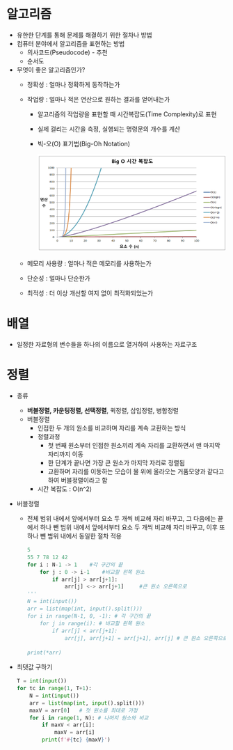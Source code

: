 
# 알고리즘

- 유한한 단계를 통해 문제를 해결하기 위한 절차나 방법
- 컴퓨터 분야에서 알고리즘을 표현하는 방법
    - 의사코드(Pseudocode) - 추천
    - 순서도
- 무엇이 좋은 알고리즘인가?
    - 정확성 : 얼마나 정확하게 동작하는가
    - 작업량 : 얼마나 적은 연산으로 원하는 결과를 얻어내는가
        - 알고리즘의 작업량을 표현할 때 시간복잡도(Time Complexity)로 표현
        - 실제 걸리는 시간을 측정, 실행되는 명령문의 개수를 계산
        - 빅-오(O) 표기법(Big-Oh Notation)
            
            ![Untitled](../img/0201.png)
            
    - 메모리 사용량 : 얼마나 적은 메모리를 사용하는가
    - 단순성 : 얼마나 단순한가
    - 최적성 : 더 이상 개선할 여지 없이 최적화되었는가

# 배열

- 일정한 자료형의 변수들을 하나의 이름으로 열거하여 사용하는 자료구조

# 정렬

- 종류
    - **버블정렬, 카운팅정렬, 선택정렬**, 퀵정렬, 삽입정렬, 병합정렬
    - 버블정렬
        - 인접한 두 개의 원소를 비교하며 자리를 계속 교환하는 방식
        - 정렬과정
            - 첫 번째 원소부터 인접한 원소끼리 계속 자리를 교환하면서 맨 마지막 자리까지 이동
            - 한 단계가 끝나면 가장 큰 원소가 마지막 자리로 정렬됨
            - 교환하며 자리를 이동하는 모습이 물 위에 올라오는 거품모양과 같다고 하여 버블정렬이라고 함
        - 시간 복잡도 : O(n^2)

- 버블정렬
    - 전체 범위 내에서 앞에서부터 요소 두 개씩 비교해 자리 바꾸고, 그 다음에는 끝에서 하나 뺀 범위 내에서 앞에서부터 요소 두 개씩 비교해 자리 바꾸고, 이후 또 하나 뺀 범위 내에서 동일한 절차 적용
        
        ```python
        5
        55 7 78 12 42
        for i : N-1 -> 1    #각 구간의 끝
            for j : 0 -> i-1    #비교할 왼쪽 원소
                if arr[j] > arr[j+1]:
                    arr[j] <-> arr[j+1]     #큰 원소 오른쪽으로
        '''
        N = int(input())
        arr = list(map(int, input().split()))
        for i in range(N-1, 0, -1): # 각 구간의 끝
            for j in range(i): # 비교할 왼쪽 원소
                if arr[j] < arr[j+1]:
                    arr[j], arr[j+1] = arr[j+1], arr[j] # 큰 원소 오른쪽으로
        
        print(*arr)
        ```
        
- 최댓값 구하기
    
    ```python
    T = int(input())
    for tc in range(1, T+1):
        N = int(input())
        arr = list(map(int, input().split()))
        maxV = arr[0]   # 첫 원소를 최대로 가정
        for i in range(1, N): # 나머지 원소와 비교
            if maxV < arr[i]:
                maxV = arr[i]
            print(f'#{tc} {maxV}')
    ```
